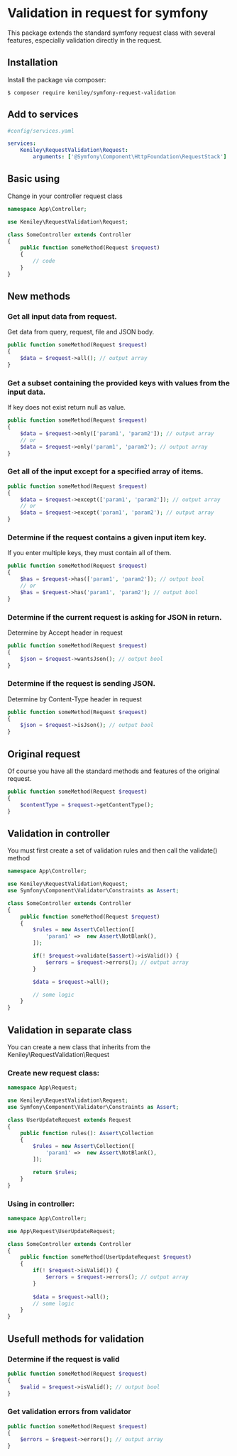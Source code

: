 # Validation in request for symfony

This package extends the standard symfony request class with several features, especially validation directly in the request.

## Installation

Install the package via composer:
```shell
$ composer require keniley/symfony-request-validation
```

## Add to services

```yaml
#config/services.yaml

services:
    Keniley\RequestValidation\Request:
        arguments: ['@Symfony\Component\HttpFoundation\RequestStack']
```

## Basic using

Change in your controller request class

```php
namespace App\Controller;

use Keniley\RequestValidation\Request;

class SomeController extends Controller
{
    public function someMethod(Request $request)
    {
        // code
    }
}
```

## New methods

### Get all input data from request.
Get data from query, request, file and JSON body.

```php
public function someMethod(Request $request)
{
    $data = $request->all(); // output array
}
```

### Get a subset containing the provided keys with values from the input data.
If key does not exist return null as value.

```php
public function someMethod(Request $request)
{
    $data = $request->only(['param1', 'param2']); // output array
    // or
    $data = $request->only('param1', 'param2'); // output array
}
```

###  Get all of the input except for a specified array of items.

```php
public function someMethod(Request $request)
{
    $data = $request->except(['param1', 'param2']); // output array
    // or
    $data = $request->except('param1', 'param2'); // output array
}
```

###  Determine if the request contains a given input item key. 
If you enter multiple keys, they must contain all of them.

```php
public function someMethod(Request $request)
{
    $has = $request->has(['param1', 'param2']); // output bool
    // or
    $has = $request->has('param1', 'param2'); // output bool
}
```

###  Determine if the current request is asking for JSON in return.
Determine by Accept header in request

```php
public function someMethod(Request $request)
{
    $json = $request->wantsJson(); // output bool
}
```

###  Determine if the request is sending JSON.
Determine by Content-Type header in request

```php
public function someMethod(Request $request)
{
    $json = $request->isJson(); // output bool
}
```

## Original request

Of course you have all the standard methods and features of the original request.

```php
public function someMethod(Request $request)
{
    $contentType = $request->getContentType();
}
```

## Validation in controller

You must first create a set of validation rules and then call the validate() method

```php
namespace App\Controller;

use Keniley\RequestValidation\Request;
use Symfony\Component\Validator\Constraints as Assert;

class SomeController extends Controller
{
    public function someMethod(Request $request)
    {
        $rules = new Assert\Collection([
            'param1' =>  new Assert\NotBlank(),
        ]);

        if(! $request->validate($assert)->isValid()) {
            $errors = $request->errors(); // output array
        }

        $data = $request->all();

        // some logic
    }
}
```

## Validation in separate class

You can create a new class that inherits from the Keniley\RequestValidation\Request

### Create new request class:

```php
namespace App\Request;

use Keniley\RequestValidation\Request;
use Symfony\Component\Validator\Constraints as Assert;

class UserUpdateRequest extends Request
{
    public function rules(): Assert\Collection
    {
        $rules = new Assert\Collection([
            'param1' =>  new Assert\NotBlank(),
        ]);

        return $rules;
    }
}
```

### Using in controller:

```php
namespace App\Controller;

use App\Request\UserUpdateRequest;

class SomeController extends Controller
{
    public function someMethod(UserUpdateRequest $request)
    {
        if(! $request->isValid()) {
            $errors = $request->errors(); // output array
        }
        
        $data = $request->all();
        // some logic
    }
}
```

## Usefull methods for validation

###  Determine if the request is valid

```php
public function someMethod(Request $request)
{
    $valid = $request->isValid(); // output bool
}
```

### Get validation errors from validator

```php
public function someMethod(Request $request)
{
    $errors = $request->errors(); // output array
}
```